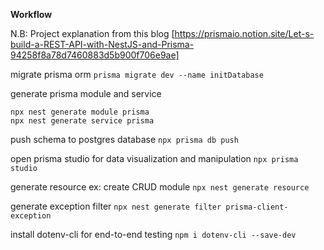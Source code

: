
**Workflow**

N.B: Project explanation from this blog [https://prismaio.notion.site/Let-s-build-a-REST-API-with-NestJS-and-Prisma-94258f8a78d7460883d5b900f706e9ae]

migrate prisma orm
`prisma migrate dev --name initDatabase`

generate prisma module and service
```
npx nest generate module prisma
npx nest generate service prisma
```

push schema to postgres database
`npx prisma db push`

open prisma studio for data visualization and manipulation
`npx prisma studio`

generate resource ex: create CRUD module
`npx nest generate resource`

generate exception filter 
`npx nest generate filter prisma-client-exception`

install dotenv-cli for end-to-end testing
`npm i dotenv-cli --save-dev`